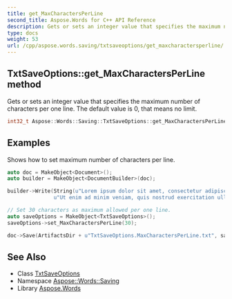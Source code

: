 ```yaml
---
title: get_MaxCharactersPerLine
second_title: Aspose.Words for C++ API Reference
description: Gets or sets an integer value that specifies the maximum number of characters per one line. The default value is 0, that means no limit.
type: docs
weight: 53
url: /cpp/aspose.words.saving/txtsaveoptions/get_maxcharactersperline/
---
```

## TxtSaveOptions::get_MaxCharactersPerLine method


Gets or sets an integer value that specifies the maximum number of characters per one line. The default value is 0, that means no limit.

```cpp
int32_t Aspose::Words::Saving::TxtSaveOptions::get_MaxCharactersPerLine() const
```


## Examples



Shows how to set maximum number of characters per line. 
```cpp
auto doc = MakeObject<Document>();
auto builder = MakeObject<DocumentBuilder>(doc);

builder->Write(String(u"Lorem ipsum dolor sit amet, consectetur adipiscing elit, sed do eiusmod tempor incididunt ut labore et dolore magna aliqua. ") +
               u"Ut enim ad minim veniam, quis nostrud exercitation ullamco laboris nisi ut aliquip ex ea commodo consequat.");

// Set 30 characters as maximum allowed per one line.
auto saveOptions = MakeObject<TxtSaveOptions>();
saveOptions->set_MaxCharactersPerLine(30);

doc->Save(ArtifactsDir + u"TxtSaveOptions.MaxCharactersPerLine.txt", saveOptions);
```

## See Also

* Class [TxtSaveOptions](../)
* Namespace [Aspose::Words::Saving](../../)
* Library [Aspose.Words](../../../)
